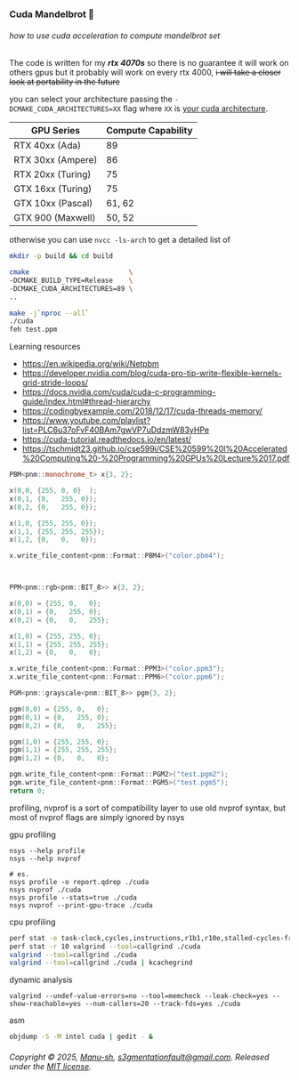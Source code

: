 ### Cuda Mandelbrot 🔀
###### how to use cuda acceleration to compute mandelbrot set

The code is written for my ___rtx 4070s___ so there is no guarantee it will work on others gpus
but it probably will work on every rtx 4000, ~~i will take a closer look at portability in the future~~

you can select your architecture passing the `-DCMAKE_CUDA_ARCHITECTURES=XX` flag where `XX`
is [your cuda architecture](https://developer.nvidia.com/cuda-gpus). 


| GPU Series         | Compute Capability |
|--------------------|-------------------|
| RTX 40xx (Ada)     | 89                |
| RTX 30xx (Ampere)  | 86                |
| RTX 20xx (Turing)  | 75                |
| GTX 16xx (Turing)  | 75                |
| GTX 10xx (Pascal)  | 61, 62            |
| GTX 900 (Maxwell)  | 50, 52            |

otherwise you can use `nvcc -ls-arch` to get a detailed list of 


```bash
mkdir -p build && cd build

cmake                         \ 
-DCMAKE_BUILD_TYPE=Release    \
-DCMAKE_CUDA_ARCHITECTURES=89 \
..

make -j`nproc --all`
./cuda
feh test.ppm
```

Learning resources

- https://en.wikipedia.org/wiki/Netpbm
- https://developer.nvidia.com/blog/cuda-pro-tip-write-flexible-kernels-grid-stride-loops/
- https://docs.nvidia.com/cuda/cuda-c-programming-guide/index.html#thread-hierarchy
- https://codingbyexample.com/2018/12/17/cuda-threads-memory/
- https://www.youtube.com/playlist?list=PLC6u37oFvF40BAm7gwVP7uDdzmW83yHPe
- https://cuda-tutorial.readthedocs.io/en/latest/
- https://tschmidt23.github.io/cse599i/CSE%20599%20I%20Accelerated%20Computing%20-%20Programming%20GPUs%20Lecture%2017.pdf

```cpp
PBM<pnm::monochrome_t> x{3, 2};

x(0,0, {255, 0, 0}  );
x(0,1, {0,   255, 0});
x(0,2, {0,   255, 0});

x(1,0, {255, 255, 0});
x(1,1, {255, 255, 255});
x(1,2, {0,   0,   0});

x.write_file_content<pnm::Format::PBM4>("color.pbm4");



PPM<pnm::rgb<pnm::BIT_8>> x{3, 2};

x(0,0) = {255, 0,   0};
x(0,1) = {0,   255, 0};
x(0,2) = {0,   0,   255};

x(1,0) = {255, 255, 0};
x(1,1) = {255, 255, 255};
x(1,2) = {0,   0,   0};

x.write_file_content<pnm::Format::PPM3>("color.ppm3");
x.write_file_content<pnm::Format::PPM6>("color.ppm6");

PGM<pnm::grayscale<pnm::BIT_8>> pgm{3, 2};

pgm(0,0) = {255, 0,   0};
pgm(0,1) = {0,   255, 0};
pgm(0,2) = {0,   0,   255};

pgm(1,0) = {255, 255, 0};
pgm(1,1) = {255, 255, 255};
pgm(1,2) = {0,   0,   0};

pgm.write_file_content<pnm::Format::PGM2>("test.pgm2");
pgm.write_file_content<pnm::Format::PGM5>("test.pgm5");
return 0;
```

profiling, nvprof is a sort of compatibility layer to use old nvprof syntax, 
but most of nvprof flags are simply ignored by nsys

gpu profiling
```
nsys --help profile
nsys --help nvprof

# es.
nsys profile -o report.qdrep ./cuda 
nsys nvprof ./cuda 
nsys profile --stats=true ./cuda
nsys nvprof --print-gpu-trace ./cuda 
```

cpu profiling
```sh
perf stat -e task-clock,cycles,instructions,r1b1,r10e,stalled-cycles-frontend,stalled-cycles-backend,L1-dcache-load-misses,cache-misses ./cuda
perf stat -r 10 valgrind --tool=callgrind ./cuda
valgrind --tool=callgrind ./cuda
valgrind --tool=callgrind ./cuda | kcachegrind
```

dynamic analysis
```
valgrind --undef-value-errors=no --tool=memcheck --leak-check=yes --show-reachable=yes --num-callers=20 --track-fds=yes ./cuda
```

asm
```sh
objdump -S -M intel cuda | gedit - &
```

###### Copyright © 2025, [Manu-sh](https://github.com/Manu-sh), s3gmentationfault@gmail.com. Released under the [MIT license](LICENSE).
